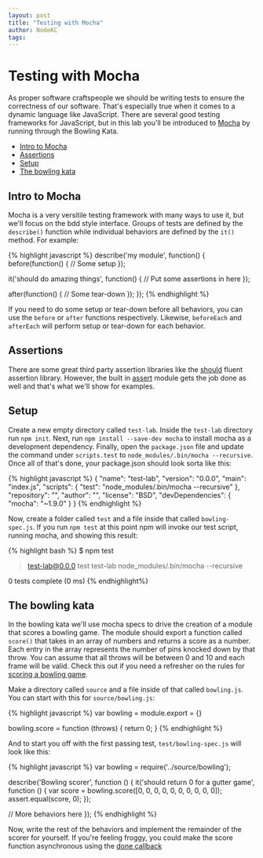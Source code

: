 ```yaml
---
layout: post
title: "Testing with Mocha"
author: NodeKC
tags:
---
```


# Testing with Mocha

As proper software craftspeople we should be writing tests to ensure the correctness of our software. That's especially true when it comes to a dynamic language like JavaScript. There are several good testing frameworks for JavaScript, but in this lab you'll be introduced to [Mocha](https://github.com/visionmedia/mocha) by running through the Bowling Kata.

* [Intro to Mocha](#intro_to_mocha)
* [Assertions](#assertions)
* [Setup](#setup)
* [The bowling kata](#the_bowling_kata)

## Intro to Mocha

Mocha is a very versitile testing framework with many ways to use it, but we'll focus on the bdd style interface. Groups of tests are defined by the `describe()` function while individual behaviors are defined by the `it()` method. For example:

{% highlight javascript %}
describe('my module', function() {
  before(function() {
    // Some setup
  });

  it('should do amazing things', function() {
     // Put some assertions in here
  });

  after(function() {
    // Some tear-down
  });
});
{% endhighlight %}

If you need to do some setup or tear-down before all behaviors, you can use the `before` or `after` functions respectively. Likewise, `beforeEach` and `afterEach` will perform setup or tear-down for each behavior.

## Assertions

There are some great third party assertion libraries like the [should](https://github.com/visionmedia/should.js/) fluent assertion library. However, the built in [assert](http://nodejs.org/api/assert.html) module gets the job done as well and that's what we'll show for examples.

## Setup

Create a new empty directory called `test-lab`. Inside the `test-lab` directory run `npm init`. Next, run `npm install --save-dev mocha` to install mocha as a development dependency. Finally, open the `package.json` file and update the command under `scripts.test` to `node_modules/.bin/mocha --recursive`. Once all of that's done, your package.json should look sorta like this:

{% highlight javascript %}
{
  "name": "test-lab",
  "version": "0.0.0",
  "main": "index.js",
  "scripts": {
    "test": "node_modules/.bin/mocha --recursive"
  },
  "repository": "",
  "author": "",
  "license": "BSD",
  "devDependencies": {
    "mocha": "~1.9.0"
  }
}
{% endhighlight %}

Now, create a folder called `test` and a file inside that called `bowling-spec.js`. If you run `npm test` at this point npm will invoke our test script, running mocha, and showing this result:

{% highlight bash %}
$ npm test

> test-lab@0.0.0 test test-lab
> node_modules/.bin/mocha --recursive


  0 tests complete (0 ms)
{% endhighlight%}

## The bowling kata

In the bowling kata we'll use mocha specs to drive the creation of a module that scores a bowling game. The module should export a function called `score()` that takes in an array of numbers and returns a score as a number. Each entry in the array represents the number of pins knocked down by that throw. You can assume that all throws will be between 0 and 10 and each frame will be valid. Check this out if you need a refresher on the rules for [scoring a bowling game](http://slocums.homestead.com/gamescore.html).

Make a directory called `source` and a file inside of that called `bowling.js`. You can start with this for `source/bowling.js`:

{% highlight javascript %}
var bowling = module.export = {}

bowling.score = function (throws) {
  return 0;
}
{% endhighlight %}

And to start you off with the first passing test, `test/bowling-spec.js` will look like this:

{% highlight javascript %}
var bowling = require('../source/bowling');

describe('Bowling scorer', function () {
  it('should return 0 for a gutter game', function () {
    var score = bowling.score([0, 0, 0, 0, 0, 0, 0, 0, 0, 0]);
    assert.equal(score, 0);
  });

  // More behaviors here
});
{% endhighlight %}

Now, write the rest of the behaviors and implement the remainder of the scorer for yourself. If you're feeling froggy, you could make the score function asynchronous using the [done callback](http://visionmedia.github.io/mocha/#asynchronous-code)